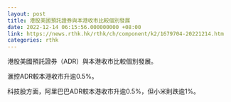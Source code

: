 ```yaml
---
layout: post
title: 港股美國預託證券與本港收市比較個別發展
date: 2022-12-14 06:15:56.000000000 +08:00
link: https://news.rthk.hk/rthk/ch/component/k2/1679704-20221214.htm
categories: rthk
---
```


港股美國預託證券（ADR）與本港收市比較個別發展。

滙控ADR較本港收市升逾0.5%。

科技股方面，阿里巴巴ADR較本港收市升逾0.5%，但小米則跌逾1%。
